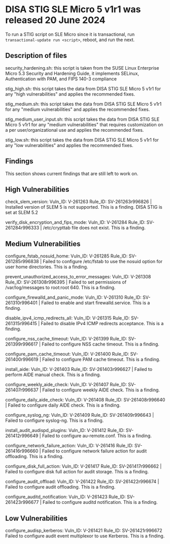 # DISA STIG SLE Micro 5 v1r1 was released 20 June 2024

To run a STIG script on SLE Micro since it is transactional, run `transactional-update run <script>`, reboot, and run the next.

## Description of files

security_hardening.sh: this script is taken from the SUSE Linux Enterprise Micro 5.3 Security and Hardening Guide, it implements SELinux, Authentication with PAM, and FIPS 140-3 compliance

stig_high.sh: this script takes the data from DISA STIG SLE Micro 5 v1r1 for any "high vulnerabilities" and applies the recommended fixes.

stig_medium.sh: this script takes the data from DISA STIG SLE Micro 5 v1r1 for any "medium vulnerabilities" and applies the recommended fixes.

stig_medium_user_input.sh: this script takes the data from DISA STIG SLE Micro 5 v1r1 for any "medium vulnerabilities" that requires customization on a per user/organizational use and applies the recommended fixes.

stig_low.sh: this script takes the data from DISA STIG SLE Micro 5 v1r1 for any "low vulnerabilities" and applies the recommended fixes.

## Findings

This section shows current findings that are still left to work on.

## High Vulnerabilities

check_slem_version: Vuln_ID: V-261263 Rule_ID: SV-261263r996826 | Installed version of SLEM 5 is not supported. This is a finding. DISA STIG is set at SLEM 5.2

verify_disk_encryption_and_fips_mode: Vuln_ID: V-261284 Rule_ID: SV-261284r996333 | /etc/crypttab file does not exist. This is a finding.

## Medium Vulnerabilities

configure_fstab_nosuid_home: Vuln_ID: V-261285 Rule_ID: SV-261285r996838 | Failed to configure /etc/fstab to use the nosuid option for user home directories. This is a finding.

prevent_unauthorized_access_to_error_messages: Vuln_ID: V-261308 Rule_ID: SV-261308r996395 | Failed to set permissions of /var/log/messages to root:root 640. This is a finding.

configure_firewalld_and_panic_mode: Vuln_ID: V-261310 Rule_ID: SV-261310r996401 | Failed to enable and start firewalld.service. This is a finding.

disable_ipv4_icmp_redirects_all: Vuln_ID: V-261315 Rule_ID: SV-261315r996415 | Failed to disable IPv4 ICMP redirects acceptance. This is a finding.

configure_nss_cache_timeout: Vuln_ID: V-261399 Rule_ID: SV-261399r996617 | Failed to configure NSS cache timeout. This is a finding.

configure_pam_cache_timeout: Vuln_ID: V-261400 Rule_ID: SV-261400r996619 | Failed to configure PAM cache timeout. This is a finding.

install_aide: Vuln_ID: V-261403 Rule_ID: SV-261403r996627 | Failed to perform AIDE manual check. This is a finding.

configure_weekly_aide_check: Vuln_ID: V-261407 Rule_ID: SV-261407r996637 | Failed to configure weekly AIDE check. This is a finding.

configure_daily_aide_check: Vuln_ID: V-261408 Rule_ID: SV-261408r996640 | Failed to configure daily AIDE check. This is a finding.

configure_syslog_ng: Vuln_ID: V-261409 Rule_ID: SV-261409r996643 | Failed to configure syslog-ng. This is a finding.

install_audit_audispd_plugins: Vuln_ID: V-261412 Rule_ID: SV-261412r996649 | Failed to configure au-remote.conf. This is a finding.

configure_network_failure_action: Vuln_ID: V-261416 Rule_ID: SV-261416r996660 | Failed to configure network failure action for audit offloading. This is a finding.

configure_disk_full_action: Vuln_ID: V-261417 Rule_ID: SV-261417r996662 | Failed to configure disk full action for audit storage. This is a finding.

configure_audit_offload: Vuln_ID: V-261422 Rule_ID: SV-261422r996674 | Failed to configure audit offloading. This is a finding.

configure_auditd_notification: Vuln_ID: V-261423 Rule_ID: SV-261423r996677 | Failed to configure auditd notification. This is a finding.


## Low Vulnerabilities

configure_audisp_kerberos: Vuln_ID: V-261421 Rule_ID: SV-261421r996672 Failed to configure audit event multiplexor to use Kerberos. This is a finding.
